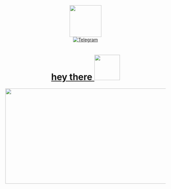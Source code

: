 <div id="header" align="center">
  <img src="https://media.giphy.com/media/KAq5w47R9rmTuvWOWa/giphy.gif" width="100"/>
  <div id="badges">
  <a href="https://t.me/Brrahim">
  <img src="https://img.shields.io/badge/Telegram-blue?style=for-the-badge&logo=Telegram&logoColor=blue" alt="Telegram"/>
      </div>
      <h1>
        hey there
        <img src="https://media.giphy.com/media/hvRJCLFzcasrR4ia7z/giphy.gif" width="80px"/>
      </h1>

</div>

<div align="center">
  <img src="https://media.giphy.com/media/SWoctMQwFFeE21ePvc/giphy.gif" width="600" height="300"/>
</div>

